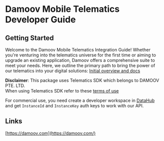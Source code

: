 # Damoov Mobile Telematics Developer Guide

## Getting Started

Welcome to the Damoov Mobile Telematics Integration Guide! Whether you're venturing into the telematics universe for the first time or aiming to upgrade an existing application, Damoov offers a comprehensive suite to meet your needs. Here, we outline the primary path to bring the power of our telematics into your digital solutions:
[Initial overview and docs](https://docs.damoov.com/docs/an-initial-overview)

__Disclaimer__: This package uses Telematics SDK which belongs to DAMOOV PTE. LTD.  
When using Telematics SDK refer to these [terms of use](https://docs.damoov.com/docs/license)

For commercial use, you need create a developer workspace in [DataHub](https://app.damoov.com) and get `InstanceId` and `InstanceKey` auth keys to work with our API.

## Links

[https://damoov.com](https://damoov.com/)
